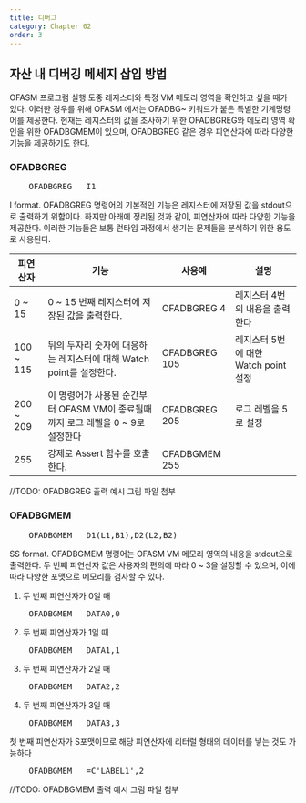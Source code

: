 ```yaml
---
title: 디버그
category: Chapter 02
order: 3
---
```


## 자산 내 디버깅 메세지 삽입 방법

OFASM 프로그램 실행 도중 레지스터와 특정 VM 메모리 영역을 확인하고 싶을 때가 있다. 이러한 경우를 위해 OFASM 에서는 OFADBG~ 키워드가 붙은 특별한 기계명령어를 제공한다. 현재는 레지스터의 값을 조사하기 위한 OFADBGREG와 메모리 영역 확인을 위한 OFADBGMEM이 있으며, OFADBGREG 같은 경우 피연산자에 따라 다양한 기능을 제공하기도 한다.

### OFADBGREG

<pre>
    OFADBGREG   I1
</pre>

I format. OFADBGREG 명령어의 기본적인 기능은 레지스터에 저장된 값을 stdout으로 출력하기 위함이다. 하지만 아래에 정리된 것과 같이, 피연산자에 따라 다양한 기능을 제공한다. 이러한 기능들은 보통 런타임 과정에서 생기는 문제들을 분석하기 위한 용도로 사용된다.

|피연산자   |기능       | 사용예    | 설명      |
| ---       | ---       | ---       | ---       |
| 0 ~ 15    | 0 ~ 15 번째 레지스터에 저장된 값을 출력한다.                          | OFADBGREG   4     | 레지스터 4번의 내용을 출력한다    |
| 100 ~ 115 | 뒤의 두자리 숫자에 대응하는 레지스터에 대해 Watch point를 설정한다.   | OFADBGREG    105  | 레지스터 5번에 대한 Watch point 설정 | 
| 200 ~ 209 | 이 명령어가 사용된 순간부터 OFASM VM이 종료될때까지 로그 레벨을 0 ~ 9로 설정한다  | OFADBGREG   205   | 로그 레벨을 5로 설정 |
| 255 | 강제로 Assert 함수를 호출한다.| OFADBGMEM   255 | |

//TODO: OFADBGREG 출력 예시 그림 파일 첨부

### OFADBGMEM

<pre>
    OFADBGMEM   D1(L1,B1),D2(L2,B2)
</pre>

SS format. OFADBGMEM 명령어는 OFASM VM 메모리 영역의 내용을 stdout으로 출력한다. 두 번째 피연산자 값은 사용자의 편의에 따라 0 ~ 3을 설정할 수 있으며, 이에 따라 다양한 포맷으로 메모리를 검사할 수 있다.

1. 두 번째 피연산자가 0일 때

<pre>
    OFADBGMEM   DATA0,0
</pre>

2. 두 번째 피연산자가 1일 때

<pre>
    OFADBGMEM   DATA1,1
</pre>

3. 두 번째 피연산자가 2일 때

<pre>
    OFADBGMEM   DATA2,2
</pre>

4. 두 번째 피연산자가 3일 때

<pre>
    OFADBGMEM   DATA3,3
</pre>

첫 번째 피연산자가 S포맷이므로 해당 피연산자에 리터럴 형태의 데이터를 넣는 것도 가능하다
<pre>
    OFADBGMEM   =C'LABEL1',2
</pre>

//TODO: OFADBGMEM 출력 예시 그림 파일 첨부